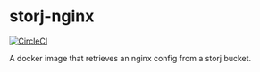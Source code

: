 # storj-nginx

[![CircleCI](https://img.shields.io/circleci/project/github/JChanceHud/storj-nginx.svg)](https://circleci.com/gh/JChanceHud/storj-nginx)

A docker image that retrieves an nginx config from a storj bucket.
